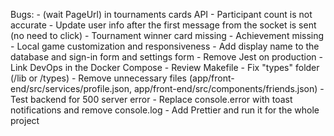 Bugs:
    - (wait PageUrl) in tournaments cards API
    - Participant count is not accurate
    - Update user info after the first message from the socket is sent (no need to click)
    - Tournament winner card missing
    - Achievement missing
    - Local game customization and responsiveness
    - Add display name to the database and sign-in form and settings form
    - Remove Jest on production
    - Link DevOps in the Docker Compose
    - Review Makefile
    - Fix "types" folder (/lib or /types)
    - Remove unnecessary files (app/front-end/src/services/profile.json, app/front-end/src/components/friends.json)
    - Test backend for 500 server error
    - Replace console.error with toast notifications and remove console.log
    - Add Prettier and run it for the whole project
